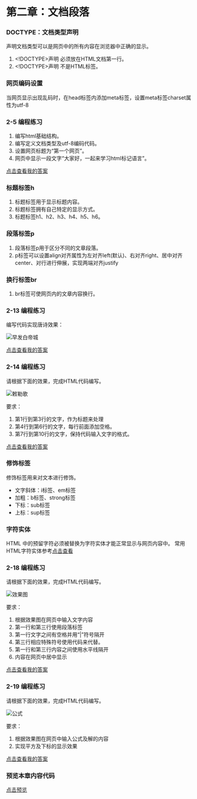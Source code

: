 # 第二章：文档段落

### DOCTYPE：文档类型声明
声明文档类型可以是网页中的所有内容在浏览器中正确的显示。

1. \<\!DOCTYPE\>声明 必须放在HTML文档第一行。
1. \<\!DOCTYPE\>声明 不是HTML标签。

### 网页编码设置
当网页显示出现乱码时，在head标签内添加meta标签，设置meta标签charset属性为utf-8

### 2-5 编程练习
1. 编写html基础结构。
2. 编写定义文档类型及utf-8编码代码。
3. 设置网页标题为“第一个网页”。
4. 网页中显示一段文字“大家好，一起来学习html标记语言”。

[点击查看我的答案](2-5.html)

### 标题标签h
1. 标题标签用于显示标题内容。
1. 标题标签拥有自己特定的显示方式。
1. 标题标签h1、h2、h3、h4、h5、h6。

### 段落标签p
1. 段落标签p用于区分不同的文章段落。
1. p标签可以设置align对齐属性为左对齐left(默认)、右对齐right、居中对齐center、对行进行伸展，实现两端对齐justify

### 换行标签br
1. br标签可使网页内的文章内容换行。

### 2-13 编程练习
编写代码实现唐诗效果：

![早发白帝城](https://img.mukewang.com/climg/5c18c1e10001c81203660215.jpg)

[点击查看我的答案](2-13.html)

### 2-14 编程练习
请根据下面的效果，完成HTML代码编写。

![敕勒歌](https://climg.mukewang.com/58c1003200013fd501590287.jpg)

要求：
1. 第1行到第3行的文字，作为标题来处理
2. 第4行到第6行的文字，每行前面添加空格。
3. 第7行到第10行的文字，保持代码输入文字的格式。

[点击查看我的答案](2-14.html)

### 修饰标签
修饰标签用来对文本进行修饰。

- 文字斜体：i标签、em标签
- 加粗：b标签、strong标签
- 下标：sub标签
- 上标：sup标签

### 字符实体
HTML 中的预留字符必须被替换为字符实体才能正常显示与网页内容中。
常用HTML字符实体参考[点击查看](http://www.w3school.com.cn/html/html_entities.asp)

### 2-18 编程练习
请根据下面的效果，完成HTML代码编写。

![效果图](https://climg.mukewang.com/58c103760001c2fb05240089.jpg)

要求：
1. 根据效果图在网页中输入文字内容
2. 第一行和第三行使用段落标签
3. 第一行文字之间有空格并用“|”符号隔开
4. 第三行相应特殊符号使用代码来代替。
5. 第一行和第三行内容之间使用水平线隔开
6. 内容在网页中居中显示

[点击查看我的答案](2-18.html)

### 2-19 编程练习
请根据下面的效果，完成HTML代码编写。

![公式](https://climg.mukewang.com/58c102f40001fed103900071.jpg)

要求：
1. 根据效果图在网页中输入公式及解的内容
1. 实现平方及下标的显示效果

[点击查看我的答案](2-19.html)

### 预览本章内容代码
[点击预览](index.html)
